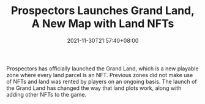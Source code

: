 ﻿---
title: "Prospectors Launches Grand Land, A New Map with Land NFTs"
date: 2021-11-30T21:57:40+08:00
lastmod: 2021-11-30T16:45:40+08:00
draft: false
authors: ["Farmer"]
description: "Prospectors has officially launched the Grand Land, which is a new playable zone where every land parcel is an NFT. Previous zones did not make use of NFTs and land was rented by players on an ongoing basis. The launch of the Grand Land has changed the way that land plots work, along with adding other NFTs to the game."
featuredImage: "prospectors-launches-grand-land-a-new-map-with-land-nfts.png"
tags: ["Virtual World","Play to Earn"]
categories: ["news"]
news: ["Virtual World"]
weight: 
lightgallery: true
pinned: false
recommend: false
recommend1: false
---

Prospectors has officially launched the Grand Land, which is a new playable zone where every land parcel is an NFT. Previous zones did not make use of NFTs and land was rented by players on an ongoing basis. The launch of the Grand Land has changed the way that land plots work, along with adding other NFTs to the game.

<!--more-->


